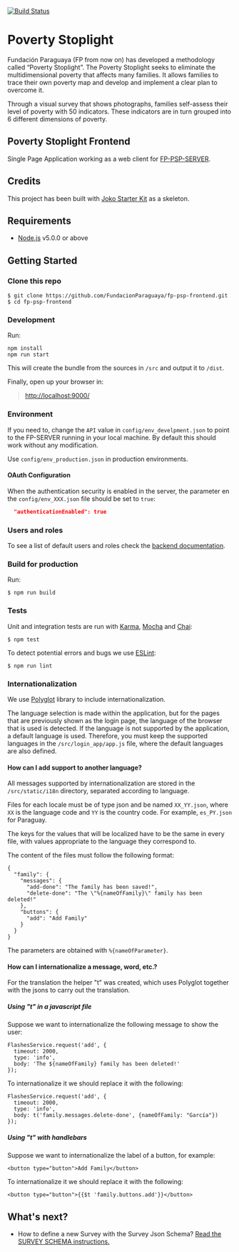[![Build Status](https://travis-ci.org/FundacionParaguaya/fp-psp-frontend.svg?branch=master)](https://travis-ci.org/FundacionParaguaya/fp-psp-frontend)

# Poverty Stoplight

Fundación Paraguaya (FP from now on) has developed a methodology called “Poverty Stoplight”. The Poverty Stoplight seeks to eliminate the multidimensional poverty that affects many families. It allows families to trace their own poverty map and develop and implement a clear plan to overcome it.

Through a visual survey that shows photographs, families self-assess their level of poverty with 50 indicators. These indicators are in turn grouped into 6 different dimensions of poverty.

## Poverty Stoplight Frontend

Single Page Application working as a web client for [FP-PSP-SERVER](https://github.com/FundacionParaguaya/FP-PSP-SERVER).

## Credits

This project has been built with [Joko Starter Kit](https://github.com/jokoframework/joko_spa_starter_kit) as a skeleton.

## Requirements

* [Node.js](https://nodejs.org/) v5.0.0 or above

## Getting Started

### Clone this repo

```shell
$ git clone https://github.com/FundacionParaguaya/fp-psp-frontend.git
$ cd fp-psp-frontend
```

### Development

Run:

```shell
npm install
npm run start
```

This will create the bundle from the sources in `/src` and output it to `/dist`.

Finally, open up your browser in:

> [http://localhost:9000/](http://localhost:9000/)

### Environment

If you need to, change the `API` value in `config/env_develpment.json` to point to the FP-SERVER running in your local machine. By default this should work without any modification.

Use `config/env_production.json` in production environments.

#### OAuth Configuration

When the authentication security is enabled in the server, the parameter en the `config/env_XXX.json` file should be set to `true`:

```json
  "authenticationEnabled": true
```

### Users and roles

To see a list of default users and roles check the [backend documentation](https://github.com/FundacionParaguaya/FP-PSP-SERVER/blob/develop/docs/OAUTH.md#default-roles-and-users).

### Build for production

Run:

```shell
$ npm run build
```

### Tests

Unit and integration tests are run with [Karma](http://karma-runner.github.io/0.12/index.html), [Mocha](http://mochajs.org/) and [Chai](http://chaijs.com/):

```shell
$ npm test
```

To detect potential errors and bugs we use [ESLint](https://eslint.org/):

```shell
$ npm run lint
```

### Internationalization

We use [Polyglot](http://airbnb.io/polyglot.js/) library to include internationalization.

The language selection is made within the application, but for the pages that are previously shown as the login page, the language of the browser that is used is detected. If the language is not supported by the application, a default language is used. Therefore, you must keep the supported languages ​​in the `/src/login_app/app.js` file, where the default languages ​​are also defined.


#### How can I add support to another language?

All messages supported by internationalization are stored in the `/src/static/i18n` directory, separated according to language.

Files for each locale must be of type json and be named `XX_YY.json`, where `XX` is the language code and `YY` is the country code. For example, `es_PY.json` for Paraguay.

The keys for the values that will be localized have to be the same in every file, with values appropriate to the language they correspond to. 

The content of the files must follow the following format:

```
{
  "family": {
    "messages": {
      "add-done": "The family has been saved!",
      "delete-done": "The \"%{nameOfFamily}\" family has been deleted!"
    },
    "buttons": {
      "add": "Add Family"
    }
  }
}
```

The parameters are obtained with `%{nameOfParameter}`.


#### How can I internationalize a message, word, etc.?

For the translation the helper "t" was created, which uses Polyglot together with the jsons to carry out the translation.

##### Using "t" in a javascript file

Suppose we want to internationalize the following message to show the user:

```
FlashesService.request('add', {
  timeout: 2000,
  type: 'info',
  body: 'The ${nameOfFamily} family has been deleted!'
});
```

To internationalize it we should replace it with the following:

```
FlashesService.request('add', {
  timeout: 2000,
  type: 'info',
  body: t('family.messages.delete-done', {nameOfFamily: "García"})
});
```

##### Using "t" with handlebars

Suppose we want to internationalize the label of a button, for example:

```
<button type="button">Add Family</button>
```

To internationalize it we should replace it with the following:

```
<button type="button">{{$t 'family.buttons.add'}}</button>
```

## What's next?

- How to define a new Survey with the Survey Json Schema? [Read the SURVEY SCHEMA instructions.](SURVEY_SCHEMA.md)
